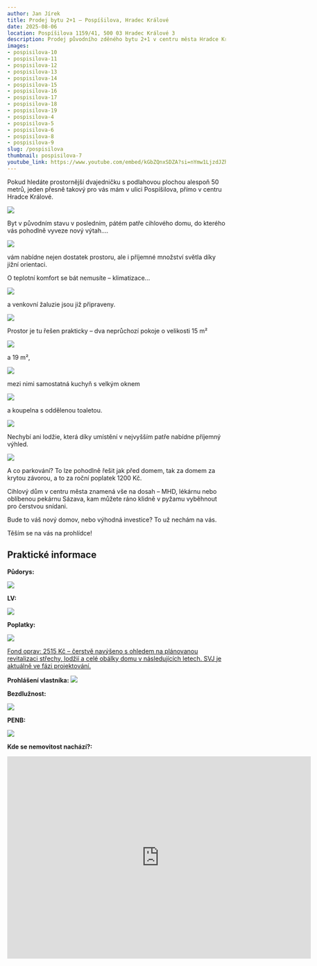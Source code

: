 ```yaml
---
author: Jan Jírek
title: Prodej bytu 2+1 – Pospíšilova, Hradec Králové
date: 2025-08-06
location: Pospíšilova 1159/41, 500 03 Hradec Králové 3
description: Prodej původního zděného bytu 2+1 v centru města Hradce Králové. 
images:
- pospisilova-10
- pospisilova-11
- pospisilova-12
- pospisilova-13
- pospisilova-14
- pospisilova-15
- pospisilova-16
- pospisilova-17
- pospisilova-18
- pospisilova-19
- pospisilova-4
- pospisilova-5
- pospisilova-6
- pospisilova-8
- pospisilova-9
slug: /pospisilova
thumbnail: pospisilova-7
youtube_link: https://www.youtube.com/embed/kGbZQnxSDZA?si=nYmw1LjzdJZhdrYQ
---
```


Pokud hledáte prostornější dvajedničku s podlahovou plochou alespoň 50 metrů, jeden přesně takový pro vás mám v ulici Pospíšilova, přímo v centru Hradce Králové.

![](https://res.cloudinary.com/dgnpeadbj/image/upload/v1754510886/pospisilova-6.jpg)

Byt v původním stavu v posledním, pátém patře cihlového domu, do kterého vás pohodlně vyveze nový výtah....

![](https://res.cloudinary.com/dgnpeadbj/image/upload/v1754510897/pospisilova-18.jpg)

vám nabídne nejen dostatek prostoru, ale i příjemné množství světla díky jižní orientaci.

 O teplotní komfort se bát nemusíte – klimatizace...

![](https://res.cloudinary.com/dgnpeadbj/image/upload/v1754510894/pospisilova-15.jpg)

 a venkovní žaluzie jsou již připraveny.

![](https://res.cloudinary.com/dgnpeadbj/image/upload/v1754510898/pospisilova-17.jpg)

Prostor je tu řešen prakticky – dva neprůchozí pokoje o velikosti 15 m²

![](https://res.cloudinary.com/dgnpeadbj/image/upload/v1754510893/pospisilova-13.jpg)

 a 19 m²,

![](https://res.cloudinary.com/dgnpeadbj/image/upload/v1754510888/pospisilova-9.jpg)

mezi nimi samostatná kuchyň s velkým oknem

![](https://res.cloudinary.com/dgnpeadbj/image/upload/v1754510887/pospisilova-8.jpg)

a koupelna s oddělenou toaletou.

![](https://res.cloudinary.com/dgnpeadbj/image/upload/v1754510891/pospisilova-11.jpg)

 Nechybí ani lodžie, která díky umístění v nejvyšším patře nabídne příjemný výhled.

![](https://res.cloudinary.com/dgnpeadbj/image/upload/v1754510895/pospisilova-16.jpg)

 A co parkování? To lze pohodlně řešit jak před domem, tak za domem za krytou závorou, a to za roční poplatek 1200 Kč.

Cihlový dům v centru města znamená vše na dosah – MHD, lékárnu nebo oblíbenou pekárnu Sázava, kam můžete ráno klidně v pyžamu vyběhnout pro čerstvou snídani.

Bude to váš nový domov, nebo výhodná investice? To už nechám na vás.

Těším se na vás na prohlídce!

## Praktické informace

**Půdorys:**

![](https://res.cloudinary.com/dgnpeadbj/image/upload/v1754510883/pospisilova-4.jpg)

**LV:**

![](https://res.cloudinary.com/dgnpeadbj/image/upload/v1754510882/pospisilova-3.jpg)

**Poplatky:**

![](https://res.cloudinary.com/dgnpeadbj/image/upload/v1754512684/pospisilova-25.png)

<u>Fond oprav: 2515 Kč – čerstvě navýšeno s ohledem na plánovanou revitalizaci střechy, lodžií a celé obálky domu v následujících letech. SVJ je aktuálně ve fázi projektování.</u>

**Prohlášení vlastníka:**
![](https://res.cloudinary.com/dgnpeadbj/image/upload/v1754510882/pospisilova-2.png)

**Bezdlužnost:**

![](https://res.cloudinary.com/dgnpeadbj/image/upload/v1754510991/pospisilova.jpg)

**PENB:**

![](https://res.cloudinary.com/dgnpeadbj/image/upload/v1754513105/pospisilova-51.png)

**Kde se nemovitost nachází?:**

<iframe style="border:none" src="https://mapy.com/s/dunopuvopu" width="700" height="466" frameborder="0"></iframe>
